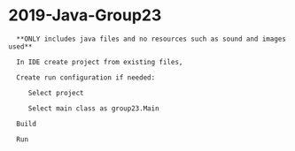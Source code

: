 # 2019-Java-Group23

      **ONLY includes java files and no resources such as sound and images used**

      In IDE create project from existing files,

      Create run configuration if needed:

         Select project
   
         Select main class as group23.Main
   
      Build

      Run
